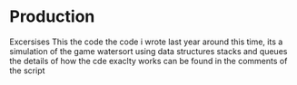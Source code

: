 # Production
Excersises
This the code the code i  wrote last year around this time, its a simulation of the game watersort using data structures stacks and queues
the details of how the cde exaclty works can be found in the comments of the script
